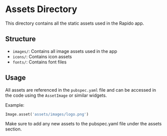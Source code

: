 # Assets Directory

This directory contains all the static assets used in the Rapido app.

## Structure

- `images/`: Contains all image assets used in the app
- `icons/`: Contains icon assets
- `fonts/`: Contains font files

## Usage

All assets are referenced in the `pubspec.yaml` file and can be accessed in the code using the `AssetImage` or similar widgets.

Example:

```dart
Image.asset('assets/images/logo.png')
```

Make sure to add any new assets to the pubspec.yaml file under the assets section.